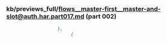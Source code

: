 ### kb/previews_full/flows__master-first__master-and-slot@auth.har.part017.md (part 002)

```md
                   },
                        {
                    
```

```
